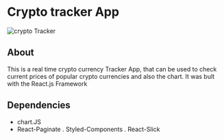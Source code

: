 # Crypto tracker App
![crypto Tracker](https://user-images.githubusercontent.com/56205463/188497126-a182ac94-a6a4-4365-a5b7-4bf0fc31722c.png)

## About
  This is a real time crypto currency Tracker App, that can be used to check current prices of popular crypto currencies and also the chart.
  It was bult with the React.js Framework

## Dependencies
- chart.JS
- React-Paginate
. Styled-Components
. React-Slick

